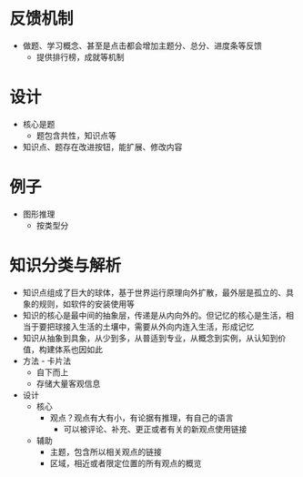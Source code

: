 # 反馈机制

- 做题、学习概念、甚至是点击都会增加主题分、总分、进度条等反馈
  - 提供排行榜，成就等机制

# 设计

- 核心是题
  - 题包含共性，知识点等
- 知识点、题存在改进按钮，能扩展、修改内容

# 例子

- 图形推理
  - 按类型分

# 知识分类与解析

- 知识点组成了巨大的球体，基于世界运行原理向外扩散，最外层是孤立的、具象的规则，如软件的安装使用等
- 知识的核心是最中间的抽象层，传递是从内向外的。但记忆的核心是生活，相当于要把球接入生活的土壤中，需要从外向内连入生活，形成记忆
- 知识从抽象到具象，从少到多，从普适到专业，从概念到实例，从认知到价值，构建体系也因如此
- 方法 - 卡片法
    - 自下而上
    - 存储大量客观信息
- 设计
    - 核心
        - 观点？观点有大有小，有论据有推理，有自己的语言
            - 可以被评论、补充、更正或者有关的新观点使用链接
    - 辅助
        - 主题，包含所以相关观点的链接
        - 区域，相近或者限定位置的所有观点的概览
